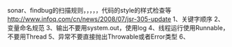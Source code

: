 sonar、findbug的扫描规则，，，，，代码的style的样式检查等
http://www.infoq.com/cn/news/2008/07/jsr-305-update
1、关键字顺序
2、变量命名规范
3、输出不要用system.out，使用log
4、线程运行使用Runnable，不要用Thread
5、异常不要直接抛出Throwable或者Error类型
6、









